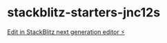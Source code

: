 # stackblitz-starters-jnc12s

[Edit in StackBlitz next generation editor ⚡️](https://stackblitz.com/~/github.com/mybugatti/stackblitz-starters-jnc12s)
